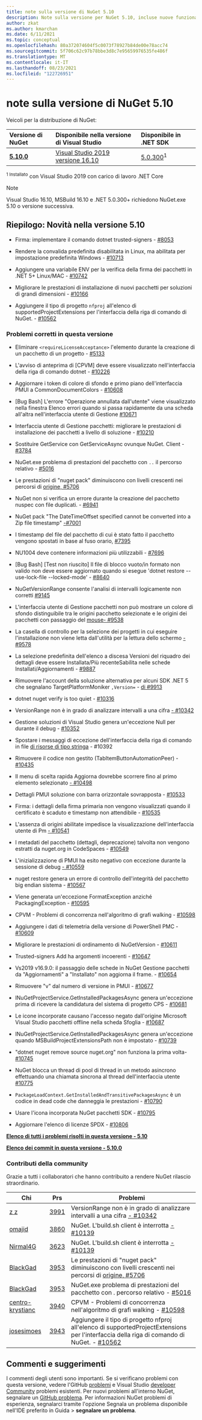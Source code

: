 ```yaml
---
title: note sulla versione di NuGet 5.10
description: Note sulla versione per NuGet 5.10, incluse nuove funzionalità, correzioni di bug e controller di dominio.
author: zkat
ms.author: kmarchan
ms.date: 6/11/2021
ms.topic: conceptual
ms.openlocfilehash: 80a372074604f5c0073f78927b84de00e78acc74
ms.sourcegitcommit: 5f706c62c97b78bbe3d8c7e95659976535fe486f
ms.translationtype: MT
ms.contentlocale: it-IT
ms.lasthandoff: 08/23/2021
ms.locfileid: "122726951"
---
```

# <a name="nuget-510-release-notes"></a>note sulla versione di NuGet 5.10

Veicoli per la distribuzione di NuGet:

| Versione di NuGet | Disponibile nella versione di Visual Studio | Disponibile in .NET SDK |
|:---|:---|:---|
| [**5.10.0**](https://nuget.org/downloads) | [Visual Studio 2019 versione 16.10](https://visualstudio.microsoft.com/downloads/) | [5.0.300](https://dotnet.microsoft.com/download/dotnet-core/5.0)<sup>1</sup> |

<sup>1 Installato</sup> con Visual Studio 2019 con carico di lavoro .NET Core
  
> [!NOTE]
> Visual Studio 16.10, MSBuild 16.10 e .NET 5.0.300+ richiedono NuGet.exe 5.10 o versione successiva.

## <a name="summary-whats-new-in-510"></a>Riepilogo: Novità nella versione 5.10

* Firma: implementare il comando dotnet trusted-signers - [#8053](https://github.com/NuGet/Home/issues/8053)

* Rendere la convalida predefinita disabilitata in Linux, ma abilitata per impostazione predefinita Windows - [#10713](https://github.com/NuGet/Home/issues/10713)

* Aggiungere una variabile ENV per la verifica della firma dei pacchetti in .NET 5+ Linux/MAC - [#10742](https://github.com/NuGet/Home/issues/10742)

* Migliorare le prestazioni di installazione di nuovi pacchetti per soluzioni di grandi dimensioni - [#10166](https://github.com/NuGet/Home/issues/10166)

* Aggiungere il tipo di progetto `nfproj` all'elenco di supportedProjectExtensions per l'interfaccia della riga di comando di NuGet. - [#10562](https://github.com/NuGet/Home/issues/10562)

### <a name="issues-fixed-in-this-release"></a>Problemi corretti in questa versione

* Eliminare `<requireLicenseAcceptance>` l'elemento durante la creazione di un pacchetto di un progetto - [#5133](https://github.com/NuGet/Home/issues/5133)

* L'avviso di anteprima di [CPVM] deve essere visualizzato nell'interfaccia della riga di comando dotnet - [#10226](https://github.com/NuGet/Home/issues/10226)

* Aggiornare i token di colore di sfondo e primo piano dell'interfaccia PMUI a CommonDocumentColors - [#10608](https://github.com/NuGet/Home/issues/10608)

* [Bug Bash] L'errore "Operazione annullata dall'utente" viene visualizzato nella finestra Elenco errori quando si passa rapidamente da una scheda all'altra nell'interfaccia utente di Gestione [#10671](https://github.com/NuGet/Home/issues/10671)

* Interfaccia utente di Gestione pacchetti: migliorare le prestazioni di installazione dei pacchetti a livello di soluzione - [#10210](https://github.com/NuGet/Home/issues/10210)

* Sostituire GetService con GetServiceAsync ovunque NuGet. Client - [#3784](https://github.com/NuGet/Home/issues/3784)

* NuGet.exe problema di prestazioni del pacchetto con `..` il percorso relativo - [#5016](https://github.com/NuGet/Home/issues/5016)

* Le prestazioni di "nuget pack" diminuiscono con livelli crescenti nei percorsi di [origine, #5706](https://github.com/NuGet/Home/issues/5706)

* NuGet non si verifica un errore durante la creazione del pacchetto nuspec con file duplicati. - [#6941](https://github.com/NuGet/Home/issues/6941)

* NuGet pack "The DateTimeOffset specified cannot be converted into a Zip file timestamp" [-#7001](https://github.com/NuGet/Home/issues/7001)

* I timestamp del file del pacchetto di cui è stato fatto il pacchetto vengono spostati in base al fuso orario, [#7395](https://github.com/NuGet/Home/issues/7395)

* NU1004 deve contenere informazioni più utilizzabili - [#7696](https://github.com/NuGet/Home/issues/7696)

* [Bug Bash] [Test non riuscito] Il file di blocco vuoto/in formato non valido non deve essere aggiornato quando si esegue 'dotnet restore --use-lock-file --locked-mode' - [#8640](https://github.com/NuGet/Home/issues/8640)

* NuGetVersionRange consente l'analisi di intervalli logicamente non corretti [#9145](https://github.com/NuGet/Home/issues/9145)

* L'interfaccia utente di Gestione pacchetti non può mostrare un colore di sfondo distinguibile tra le origini pacchetto selezionate e le origini dei pacchetti con passaggio del [mouse- #9538](https://github.com/NuGet/Home/issues/9538)

* La casella di controllo per la selezione dei progetti in cui eseguire l'installazione non viene letta dall'utilità per la lettura dello schermo [- #9578](https://github.com/NuGet/Home/issues/9578)

* La selezione predefinita dell'elenco a discesa Versioni del riquadro dei dettagli deve essere Installata/Più recenteSabilita nelle schede Installati/Aggiornamenti - [#9887](https://github.com/NuGet/Home/issues/9887)

* Rimuovere l'account della soluzione alternativa per alcuni SDK .NET 5 che segnalano TargetPlatformMoniker ` ,Version= `  -  [di #9913](https://github.com/NuGet/Home/issues/9913)

* dotnet nuget verify is too quiet - [#10316](https://github.com/NuGet/Home/issues/10316)

* VersionRange non è in grado di analizzare intervalli a una cifra [- #10342](https://github.com/NuGet/Home/issues/10342)

* Gestione soluzioni di Visual Studio genera un'eccezione Null per durante il debug - [#10352](https://github.com/NuGet/Home/issues/10352)

* Spostare i messaggi di eccezione dell'interfaccia della riga di comando in file [di risorse di tipo stringa](https://github.com/NuGet/Home/issues/10392) - #10392

* Rimuovere il codice non gestito (TabItemButtonAutomationPeer) - [#10435](https://github.com/NuGet/Home/issues/10435)

* Il menu di scelta rapida Aggiorna dovrebbe scorrere fino al primo elemento selezionato [- #10498](https://github.com/NuGet/Home/issues/10498)

* Dettagli PMUI soluzione con barra orizzontale sovrapposta - [#10533](https://github.com/NuGet/Home/issues/10533)

* Firma: i dettagli della firma primaria non vengono visualizzati quando il certificato è scaduto e timestamp non attendibile - [#10535](https://github.com/NuGet/Home/issues/10535)

* L'assenza di origini abilitate impedisce la visualizzazione dell'interfaccia utente di Pm [- #10541](https://github.com/NuGet/Home/issues/10541)

* I metadati del pacchetto (dettagli, deprecazione) talvolta non vengono estratti da nuget.org in CodeSpaces - [#10549](https://github.com/NuGet/Home/issues/10549)

* L'inizializzazione di PMUI ha esito negativo con eccezione durante la sessione di debug [- #10559](https://github.com/NuGet/Home/issues/10559)

* nuget restore genera un errore di controllo dell'integrità del pacchetto big endian sistema - [#10567](https://github.com/NuGet/Home/issues/10567)

* Viene generata un'eccezione FormatException anziché PackagingException - [#10595](https://github.com/NuGet/Home/issues/10595)

* CPVM - Problemi di concorrenza nell'algoritmo di grafi walking - [#10598](https://github.com/NuGet/Home/issues/10598)

* Aggiungere i dati di telemetria della versione di PowerShell PMC - [#10609](https://github.com/NuGet/Home/issues/10609)

* Migliorare le prestazioni di ordinamento di NuGetVersion - [#10611](https://github.com/NuGet/Home/issues/10611)

* Trusted-signers Add ha argomenti incoerenti - [#10647](https://github.com/NuGet/Home/issues/10647)

* Vs2019 v16.9.0: il passaggio delle schede in NuGet Gestione pacchetti da "Aggiornamenti" a "Installato" non aggiorna il frame. - [#10654](https://github.com/NuGet/Home/issues/10654)

* Rimuovere "v" dal numero di versione in PMUI - [#10677](https://github.com/NuGet/Home/issues/10677)

* INuGetProjectService.GetInstalledPackagesAsync genera un'eccezione prima di ricevere la candidatura del sistema di progetto CPS - [#10681](https://github.com/NuGet/Home/issues/10681)

* Le icone incorporate causano l'accesso negato dall'origine Microsoft Visual Studio pacchetti offline nella scheda Sfoglia - [#10687](https://github.com/NuGet/Home/issues/10687)

* INuGetProjectService.GetInstalledPackagesAsync genera un'eccezione quando MSBuildProjectExtensionsPath non è impostato - [#10739](https://github.com/NuGet/Home/issues/10739)

* "dotnet nuget remove source nuget.org" non funziona la prima volta- [#10745](https://github.com/NuGet/Home/issues/10745)

* NuGet blocca un thread di pool di thread in un metodo asincrono effettuando una chiamata sincrona al thread dell'interfaccia utente [#10775](https://github.com/NuGet/Home/issues/10775)

* `PackageLoadContext.GetInstalledAndTransitivePackagesAsync` è un codice in dead code che danneggia le prestazioni - [#10790](https://github.com/NuGet/Home/issues/10790)

* Usare l'icona incorporata NuGet pacchetti SDK - [#10795](https://github.com/NuGet/Home/issues/10795)

* Aggiornare l'elenco di licenze SPDX - [#10806](https://github.com/NuGet/Home/issues/10806)

**[Elenco di tutti i problemi risolti in questa versione - 5.10](https://app.zenhub.com/workspaces/nuget-client-team-55aec9a240305cf007585881/reports/release?release=Z2lkOi8vcmFwdG9yL1JlbGVhc2UvNTY2MTQ)**
  
**[Elenco dei commit in questa versione - 5.10.0](https://github.com/NuGet/NuGet.Client/compare/5.9.0.7134...5.10.0.7240)**
  
### <a name="community-contributions"></a>Contributi della community

Grazie a tutti i collaboratori che hanno contribuito a rendere NuGet rilascio straordinario.

|Chi|Prs|Problemi|
|----|----|----|
[z z](https://github.com/louis-z) | [3991](https://github.com/NuGet/NuGet.Client/pull/3991) | VersionRange non è in grado di analizzare intervalli a una cifra [- #10342](https://github.com/NuGet/Home/issues/10342)
[omajid](https://github.com/omajid) | [3860](https://github.com/NuGet/NuGet.Client/pull/3860) | NuGet. L'build.sh client è interrotta [- #10139](https://github.com/NuGet/Home/issues/10139)
[Nirmal4G](https://github.com/Nirmal4G) | [3623](https://github.com/NuGet/NuGet.Client/pull/3623) | NuGet. L'build.sh client è interrotta [- #10139](https://github.com/NuGet/Home/issues/10139)
[BlackGad](https://github.com/BlackGad) | [3953](https://github.com/NuGet/NuGet.Client/pull/3953) | Le prestazioni di "nuget pack" diminuiscono con livelli crescenti nei percorsi di [origine, #5706](https://github.com/NuGet/Home/issues/5706)
[BlackGad](https://github.com/BlackGad) | [3953](https://github.com/NuGet/NuGet.Client/pull/3953) | NuGet.exe problema di prestazioni del pacchetto con . percorso relativo - [#5016](https://github.com/NuGet/Home/issues/5016)
[centro-krystianc](https://github.com/marcin-krystianc) | [3940](https://github.com/NuGet/NuGet.Client/pull/3940) | CPVM - Problemi di concorrenza nell'algoritmo di grafi walking - [#10598](https://github.com/NuGet/Home/issues/10598)
[josesimoes](https://github.com/josesimoes) | [3943](https://github.com/NuGet/NuGet.Client/pull/3943) | Aggiungere il tipo di progetto nfproj all'elenco di supportedProjectExtensions per l'interfaccia della riga di comando di NuGet. - [#10562](https://github.com/NuGet/Home/issues/10562)

## <a name="feedback-welcome"></a>Commenti e suggerimenti

I commenti degli utenti sono importanti.  Se si verificano problemi con questa versione, vedere l'GitHub [problemi](https://github.com/NuGet/Home/issues) e Visual Studio [developer Community](https://developercommunity.visualstudio.com/) problemi esistenti.  Per nuovi problemi all'interno NuGet, segnalare un [GitHub problema](https://github.com/NuGet/Home/issues/new).
Per informazioni NuGet problemi di esperienza, [](/visualstudio/ide/how-to-report-a-problem-with-visual-studio) segnalarci tramite l'opzione Segnala un problema disponibile nell'IDE preferito in Guida > **segnalare un problema**.
